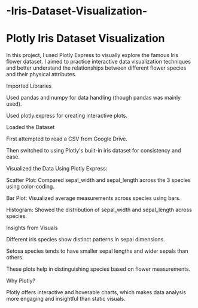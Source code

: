 # -Iris-Dataset-Visualization-
# Plotly Iris Dataset Visualization 



In this project, I used Plotly Express to visually explore the famous Iris flower dataset. I aimed to practice interactive data visualization techniques and better understand the relationships between different flower species and their physical attributes.

Imported Libraries

Used pandas and numpy for data handling (though pandas was mainly used).

Used plotly.express for creating interactive plots.

Loaded the Dataset

First attempted to read a CSV from Google Drive.

Then switched to using Plotly's built-in iris dataset for consistency and ease.

Visualized the Data Using Plotly Express:

Scatter Plot: Compared sepal_width and sepal_length across the 3 species using color-coding.

 Bar Plot: Visualized average measurements across species using bars.

Histogram: Showed the distribution of sepal_width and sepal_length across species.

Insights from Visuals

Different iris species show distinct patterns in sepal dimensions.

Setosa species tends to have smaller sepal lengths and wider sepals than others.

These plots help in distinguishing species based on flower measurements.

Why Plotly?

Plotly offers interactive and hoverable charts, which makes data analysis more engaging and insightful than static visuals.
